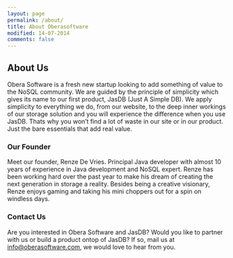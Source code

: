 ```yaml
---
layout: page
permalink: /about/
title: About Oberasoftware
modified: 14-07-2014
comments: false
---
```


## About Us
Obera Software is a fresh new startup looking to add something of value to the NoSQL community. We are guided by the principle of simplicity which gives its name to our first product, JasDB (Just A Simple DB). We apply simplicity to everything we do, from our website, to the deep inner workings of our storage solution and you will experience the difference when you use JasDB. Thats why you won’t find a lot of waste in our site or in our product. Just the bare essentials that add real value.

### Our Founder

Meet our founder, Renze De Vries. Principal Java developer with almost 10 years of experience in Java development and NoSQL expert. Renze has been working hard over the past year to make his dream of creating the next generation in storage a reality. Besides being a creative visionary, Renze enjoys gaming and taking his mini choppers out for a spin on windless days.

### Contact Us
Are you interested in Obera Software and JasDB? Would you like to partner with us or build a product ontop of JasDB? If so, mail us at info@oberasoftware.com, we would love to hear from you.
